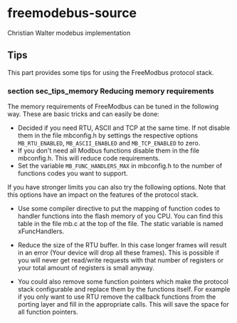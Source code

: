 # freemodebus-source
Christian Walter modebus implementation

## Tips

This part provides some tips for using the FreeModbus protocol stack.

### section sec_tips_memory Reducing memory requirements
The memory requirements of FreeModbus can be tuned in the following way. These are basic tricks and can easily be done:

 - Decided if you need RTU, ASCII and TCP at the same time. If not disable
   them in the file mbconfig.h by settings the respective options
   `MB_RTU_ENABLED`, `MB_ASCII_ENABLED` and `MB_TCP_ENABLED` to zero.
 - If you don't need all Modbus functions disable them in the file mbconfig.h.
   This will reduce code requirements.
 - Set the variable `MB_FUNC_HANDLERS_MAX` in mbconfig.h to the number
   of functions codes you want to support.

If you have stronger limits you can also try the following options. Note that this options have an impact on the features of the protocol stack.

 - Use some compiler directive to put the mapping of function codes to
   handler functions into the flash memory of you CPU. You can find this
   table in the file mb.c at the top of the file. The static variable is
   named xFuncHandlers.

 - Reduce the size of the RTU buffer. In this case longer frames will
   result in an error (Your device will drop all these frames). This is
   possible if you will never get read/write requests with that number
   of registers or your total amount of registers is small anyway.

 - You could also remove some function pointers which make the protocol
   stack configurable and replace them by the functions itself. For
   example if you only want to use RTU remove the callback functions from
   the porting layer and fill in the appropriate calls. This will save
   the space for all function pointers.